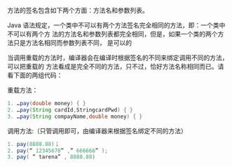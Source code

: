 方法的签名包含如下两个方面：方法名和参数列表。

Java 语法规定，一个类中不可以有两个方法签名完全相同的方法，即：一个类中不可以有两个方
法的方法名和参数列表都完全相同，但是，如果一个类的两个方法只是方法名相同而参数列表不同，
是可以的

当调用重载的方法时，编译器会在编译时根据签名的不同来绑定调用不同的方法，可以把重载的
方法看成是完全不同的方法，只不过，恰好方法名称相同而已。请看下面的两组代码：

重载方法：
```java
1. …pay(double money) { }
2. …pay(String cardId,StringcardPwd) { }
3. …pay(String compayName,double money) { }
```
调用方法:（只管调用即可，由编译器来根据签名绑定不同的方法）
```java
1. pay(8888.88)；
2. pay(“ 12345678” ,” 666666” );
3. pay( “ tarena” , 8888.88)
```